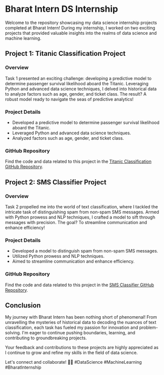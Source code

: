 # Bharat Intern DS Internship

Welcome to the repository showcasing my data science internship projects completed at Bharat Intern! During my internship, I worked on two exciting projects that provided valuable insights into the realms of data science and machine learning.

## Project 1: Titanic Classification Project

### Overview
Task 1 presented an exciting challenge: developing a predictive model to determine passenger survival likelihood aboard the Titanic. Leveraging Python and advanced data science techniques, I delved into historical data to analyze factors such as age, gender, and ticket class. The result? A robust model ready to navigate the seas of predictive analytics!

### Project Details
- Developed a predictive model to determine passenger survival likelihood aboard the Titanic.
- Leveraged Python and advanced data science techniques.
- Analyzed factors such as age, gender, and ticket class.

### GitHub Repository
Find the code and data related to this project in the [Titanic Classification GitHub Repository](https://github.com/chandanthota75/Bharat-Intern-DS-Internship/tree/main/Task%201).

## Project 2: SMS Classifier Project

### Overview
Task 2 propelled me into the world of text classification, where I tackled the intricate task of distinguishing spam from non-spam SMS messages. Armed with Python prowess and NLP techniques, I crafted a model to sift through messages with precision. The goal? To streamline communication and enhance efficiency!

### Project Details
- Developed a model to distinguish spam from non-spam SMS messages.
- Utilized Python prowess and NLP techniques.
- Aimed to streamline communication and enhance efficiency.

### GitHub Repository
Find the code and data related to this project in the [SMS Classifier GitHub Repository](https://github.com/chandanthota75/Bharat-Intern-DS-Internship/tree/main/Task%202).

## Conclusion
My journey with Bharat Intern has been nothing short of phenomenal! From unravelling the mysteries of historical data to decoding the nuances of text classification, each task has fueled my passion for innovation and problem-solving. I'm eager to continue pushing boundaries, learning, and contributing to groundbreaking projects.

Your feedback and contributions to these projects are highly appreciated as I continue to grow and refine my skills in the field of data science.

Let's connect and collaborate! 🚀🌟 #DataScience #MachineLearning #BharatInternship
